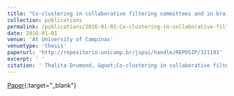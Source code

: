 ```yaml
---
title: "Co-clustering in collaborative filtering committees and in brain activity analysis"
collection: publications
permalink: /publications/2016-01-01-Co-clustering-in-collaborative-filtering-committees-and-in-brain-activity-analysis
date: 2016-01-01
venue: 'At University of Campinas'
venuetype: 'thesis'
paperurl: 'http://repositorio.unicamp.br/jspui/handle/REPOSIP/321191'
excerpt: ' '
citation: ' Thalita Drumond, &quot;Co-clustering in collaborative filtering committees and in brain activity analysis.&quot; At University of Campinas, 2016.'
---
```

[<span><i class="fas fa-fw fa-file-pdf"></i></span> Paper](http://repositorio.unicamp.br/jspui/handle/REPOSIP/321191){:target="_blank"} 
